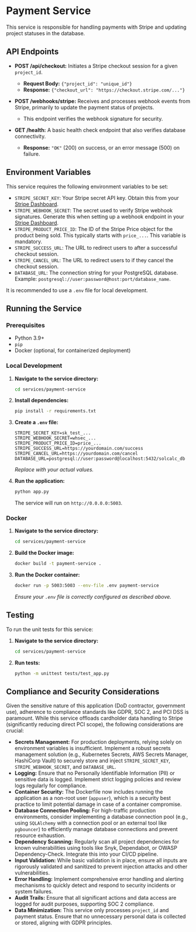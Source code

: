 # Payment Service

This service is responsible for handling payments with Stripe and updating project statuses in the database.

## API Endpoints

*   **POST /api/checkout:** Initiates a Stripe checkout session for a given `project_id`.
    *   **Request Body:** `{"project_id": "unique_id"}`
    *   **Response:** `{"checkout_url": "https://checkout.stripe.com/..."}`

*   **POST /webhooks/stripe:** Receives and processes webhook events from Stripe, primarily to update the payment status of projects.
    *   This endpoint verifies the webhook signature for security.

*   **GET /health:** A basic health check endpoint that also verifies database connectivity.
    *   **Response:** `"OK"` (200) on success, or an error message (500) on failure.

## Environment Variables

This service requires the following environment variables to be set:

*   `STRIPE_SECRET_KEY`: Your Stripe secret API key. Obtain this from your [Stripe Dashboard](https://dashboard.stripe.com/apikeys).
*   `STRIPE_WEBHOOK_SECRET`: The secret used to verify Stripe webhook signatures. Generate this when setting up a webhook endpoint in your [Stripe Dashboard](https://dashboard.stripe.com/webhooks).
*   `STRIPE_PRODUCT_PRICE_ID`: The ID of the Stripe Price object for the product being sold. This typically starts with `price_...`. This variable is mandatory.
*   `STRIPE_SUCCESS_URL`: The URL to redirect users to after a successful checkout session.
*   `STRIPE_CANCEL_URL`: The URL to redirect users to if they cancel the checkout session.
*   `DATABASE_URL`: The connection string for your PostgreSQL database. Example: `postgresql://user:password@host:port/database_name`.

It is recommended to use a `.env` file for local development.

## Running the Service

### Prerequisites

*   Python 3.9+
*   `pip`
*   Docker (optional, for containerized deployment)

### Local Development

1.  **Navigate to the service directory:**
    ```bash
    cd services/payment-service
    ```
2.  **Install dependencies:**
    ```bash
    pip install -r requirements.txt
    ```
3.  **Create a `.env` file:**
    ```
    STRIPE_SECRET_KEY=sk_test_...
    STRIPE_WEBHOOK_SECRET=whsec_...
    STRIPE_PRODUCT_PRICE_ID=price_...
    STRIPE_SUCCESS_URL=https://yourdomain.com/success
    STRIPE_CANCEL_URL=https://yourdomain.com/cancel
    DATABASE_URL=postgresql://user:password@localhost:5432/solcalc_db
    ```
    *Replace with your actual values.*

4.  **Run the application:**
    ```bash
    python app.py
    ```
    The service will run on `http://0.0.0.0:5003`.

### Docker

1.  **Navigate to the service directory:**
    ```bash
    cd services/payment-service
    ```
2.  **Build the Docker image:**
    ```bash
    docker build -t payment-service .
    ```
3.  **Run the Docker container:**
    ```bash
    docker run -p 5003:5003 --env-file .env payment-service
    ```
    *Ensure your `.env` file is correctly configured as described above.*

## Testing

To run the unit tests for this service:

1.  **Navigate to the service directory:**
    ```bash
    cd services/payment-service
    ```
2.  **Run tests:**
    ```bash
    python -m unittest tests/test_app.py
    ```

## Compliance and Security Considerations

Given the sensitive nature of this application (DoD contractor, government use), adherence to compliance standards like GDPR, SOC 2, and PCI DSS is paramount. While this service offloads cardholder data handling to Stripe (significantly reducing direct PCI scope), the following considerations are crucial:

*   **Secrets Management:** For production deployments, relying solely on environment variables is insufficient. Implement a robust secrets management solution (e.g., Kubernetes Secrets, AWS Secrets Manager, HashiCorp Vault) to securely store and inject `STRIPE_SECRET_KEY`, `STRIPE_WEBHOOK_SECRET`, and `DATABASE_URL`.
*   **Logging:** Ensure that no Personally Identifiable Information (PII) or sensitive data is logged. Implement strict logging policies and review logs regularly for compliance.
*   **Container Security:** The Dockerfile now includes running the application as a non-root user (`appuser`), which is a security best practice to limit potential damage in case of a container compromise.
*   **Database Connection Pooling:** For high-traffic production environments, consider implementing a database connection pool (e.g., using `SQLAlchemy` with a connection pool or an external tool like `pgbouncer`) to efficiently manage database connections and prevent resource exhaustion.
*   **Dependency Scanning:** Regularly scan all project dependencies for known vulnerabilities using tools like Snyk, Dependabot, or OWASP Dependency-Check. Integrate this into your CI/CD pipeline.
*   **Input Validation:** While basic validation is in place, ensure all inputs are rigorously validated and sanitized to prevent injection attacks and other vulnerabilities.
*   **Error Handling:** Implement comprehensive error handling and alerting mechanisms to quickly detect and respond to security incidents or system failures.
*   **Audit Trails:** Ensure that all significant actions and data access are logged for audit purposes, supporting SOC 2 compliance.
*   **Data Minimization:** This service only processes `project_id` and payment status. Ensure that no unnecessary personal data is collected or stored, aligning with GDPR principles.
